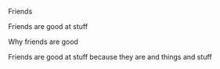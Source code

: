 Friends

Friends are good at stuff

Why friends are good

Friends are good at stuff because they are and things and stuff

